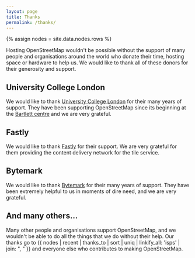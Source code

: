 ```yaml
---
layout: page
title: Thanks
permalink: /thanks/
---
```


{% assign nodes = site.data.nodes.rows %}

Hosting OpenStreetMap wouldn't be possible without the support of many people and organisations around the world who donate their time, hosting space or hardware to help us. We would like to thank all of these donors for their generosity and support.

## University College London

We would like to thank [University College London](http://www.ucl.ac.uk/) for their many years of support. They have been supporting OpenStreetMap since its beginning at the [Bartlett centre](https://www.ucl.ac.uk/bartlett/casa/) and we are very grateful.

## Fastly

We would like to thank [Fastly](https://www.fastly.com/) for their support. We are very grateful for them providing the content delivery network for the tile service.

## Bytemark

We would like to thank [Bytemark](https://www.bytemark.co.uk/) for their many years of support. They have been extremely helpful to us in moments of dire need, and we are very grateful.

## And many others...

Many other people and organisations support OpenStreetMap, and we wouldn't be able to do all the things that we do without their help. Our thanks go to {{ nodes | recent | thanks_to | sort | uniq | linkify_all: 'isps' | join: ", " }} and everyone else who contributes to making OpenStreetMap.
